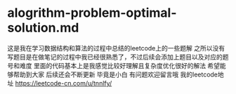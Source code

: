 # alogrithm-problem-optimal-solution.md
这是我在学习数据结构和算法的过程中总结的leetcode上的一些题解
之所以没有写题目是在做笔记的过程中我已经很熟悉了，不过后续会添加上题目以及对应的题号和难度
里面的代码基本上是我感觉比较好理解且复杂度优化很好的解法
希望能够帮助到大家 后续还会不断更新 毕竟是小白
有问题欢迎留言哦
我的leetcode地址 https://leetcode-cn.com/u/tnnlfy/ 
